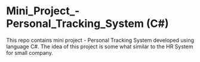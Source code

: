 # Mini_Project_-Personal_Tracking_System (C#)
This repo contains mini project - Personal Tracking System developed using language C#. The idea of this project is some what similar to the HR System for small company.
